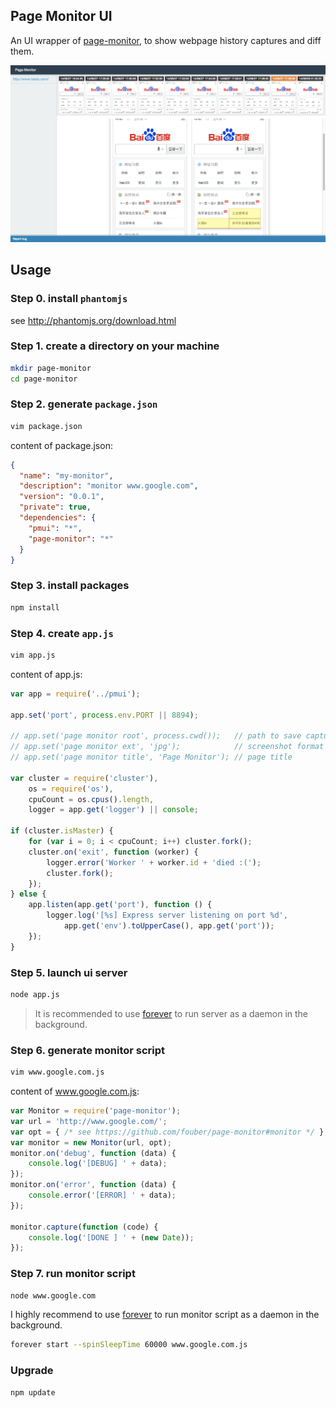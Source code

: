 ## Page Monitor UI

An UI wrapper of [page-monitor](https://github.com/fouber/page-monitor), to show webpage history captures and diff them.

![screenshot](./assets/screenshot.png)

## Usage

### Step 0. install ``phantomjs``

see http://phantomjs.org/download.html

### Step 1. create a directory on your machine

```bash
mkdir page-monitor
cd page-monitor
```

### Step 2. generate ``package.json``

```bash
vim package.json
```

content of package.json:

```json
{
  "name": "my-monitor",
  "description": "monitor www.google.com",
  "version": "0.0.1",
  "private": true,
  "dependencies": {
    "pmui": "*",
    "page-monitor": "*"
  }
}
```

### Step 3. install packages

```bash
npm install
```

### Step 4. create ``app.js``

```bash
vim app.js
```

content of app.js:

```javascript
var app = require('../pmui');

app.set('port', process.env.PORT || 8894);

// app.set('page monitor root', process.cwd());   // path to save captures
// app.set('page monitor ext', 'jpg');            // screenshot format
// app.set('page monitor title', 'Page Monitor'); // page title

var cluster = require('cluster'),
    os = require('os'),
    cpuCount = os.cpus().length,
    logger = app.get('logger') || console;

if (cluster.isMaster) {
    for (var i = 0; i < cpuCount; i++) cluster.fork();
    cluster.on('exit', function (worker) {
        logger.error('Worker ' + worker.id + 'died :(');
        cluster.fork();
    });
} else {
    app.listen(app.get('port'), function () {
        logger.log('[%s] Express server listening on port %d',
            app.get('env').toUpperCase(), app.get('port'));
    });
}
```

### Step 5. launch ui server

```bash
node app.js
```

> It is recommended to use [forever](https://github.com/nodejitsu/forever) to run server as a daemon in the background.


### Step 6. generate monitor script

```bash
vim www.google.com.js
```

content of www.google.com.js:

```javascript
var Monitor = require('page-monitor');
var url = 'http://www.google.com/';
var opt = { /* see https://github.com/fouber/page-monitor#monitor */ };
var monitor = new Monitor(url, opt);
monitor.on('debug', function (data) {
    console.log('[DEBUG] ' + data);
});
monitor.on('error', function (data) {
    console.error('[ERROR] ' + data);
});

monitor.capture(function (code) {
    console.log('[DONE ] ' + (new Date));
});
```

### Step 7. run monitor script

```bash
node www.google.com
```

I highly recommend to use [forever](https://github.com/nodejitsu/forever) to run monitor script as a daemon in the background.

```bash
forever start --spinSleepTime 60000 www.google.com.js
```

### Upgrade

```bash
npm update
```